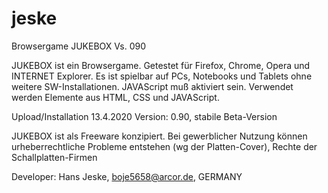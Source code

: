 # jeske
Browsergame JUKEBOX Vs. 090

JUKEBOX ist ein Browsergame. Getestet für Firefox, Chrome, Opera und INTERNET Explorer. Es ist spielbar auf PCs, Notebooks und Tablets ohne weitere SW-Installationen. JAVAScript muß aktiviert sein. Verwendet werden Elemente aus HTML, CSS und JAVAScript.

Upload/Installation 13.4.2020
Version: 0.90, stabile Beta-Version

JUKEBOX ist als Freeware konzipiert. Bei gewerblicher Nutzung können urheberrechtliche Probleme entstehen (wg der Platten-Cover), Rechte der Schallplatten-Firmen

Developer: Hans Jeske,  boje5658@arcor.de, GERMANY
